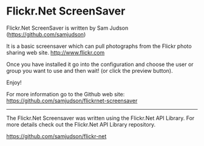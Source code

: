 # Flickr.Net ScreenSaver

Flickr.Net ScreenSaver is written by Sam Judson (https://github.com/samjudson)

It is a basic screensaver which can pull photographs from the Flickr photo sharing web site. http://www.flickr.com

Once you have installed it go into the configuration and choose the user or group you want to use and then wait! 
(or click the preview button).

Enjoy!

For more information go to the Github web site:
https://github.com/samjudson/flickrnet-screensaver

------------------

The Flickr.Net Screensaver was written using the Flickr.Net API Library. 
For more details check out the Flickr.Net API Library repository.

https://github.com/samjudson/flickr-net
